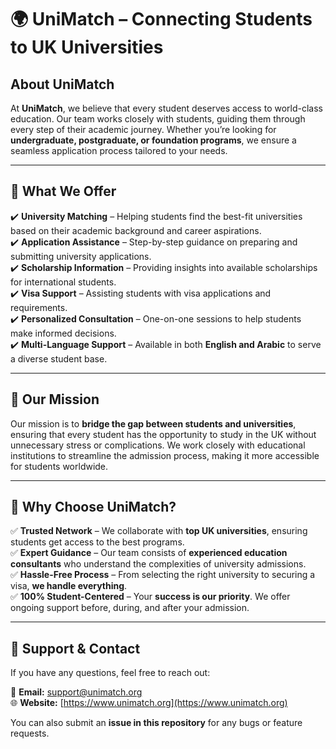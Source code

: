 # 🌍 UniMatch – Connecting Students to UK Universities  

## About UniMatch  
At **UniMatch**, we believe that every student deserves access to world-class education. Our team works closely with students, guiding them through every step of their academic journey. Whether you’re looking for **undergraduate, postgraduate, or foundation programs**, we ensure a seamless application process tailored to your needs.  

---

## 🔹 What We Offer  

✔️ **University Matching** – Helping students find the best-fit universities based on their academic background and career aspirations.  
✔️ **Application Assistance** – Step-by-step guidance on preparing and submitting university applications.  
✔️ **Scholarship Information** – Providing insights into available scholarships for international students.  
✔️ **Visa Support** – Assisting students with visa applications and requirements.  
✔️ **Personalized Consultation** – One-on-one sessions to help students make informed decisions.  
✔️ **Multi-Language Support** – Available in both **English and Arabic** to serve a diverse student base.  

---

## 🚀 Our Mission  
Our mission is to **bridge the gap between students and universities**, ensuring that every student has the opportunity to study in the UK without unnecessary stress or complications. We work closely with educational institutions to streamline the admission process, making it more accessible for students worldwide.  

---

## 🎯 Why Choose UniMatch?  

✅ **Trusted Network** – We collaborate with **top UK universities**, ensuring students get access to the best programs.  
✅ **Expert Guidance** – Our team consists of **experienced education consultants** who understand the complexities of university admissions.  
✅ **Hassle-Free Process** – From selecting the right university to securing a visa, **we handle everything**.  
✅ **100% Student-Centered** – Your **success is our priority**. We offer ongoing support before, during, and after your admission.  

---

## 🤝 Support & Contact  

If you have any questions, feel free to reach out:  

📧 **Email:** [support@unimatch.org](mailto:support@unimatch.org)  
🌐 **Website:** [https://www.unimatch.org](https://www.unimatch.org)  

You can also submit an **issue in this repository** for any bugs or feature requests.  

